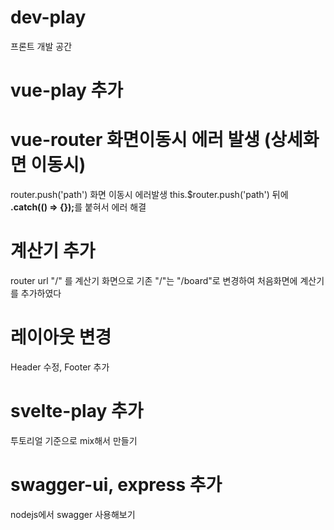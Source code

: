 # dev-play
프론트 개발 공간 


# vue-play 추가
# vue-router 화면이동시 에러 발생 (상세화면 이동시)
router.push('path') 화면 이동시 에러발생
this.$router.push('path') 뒤에 <b>.catch(() => {});</b>를 붙혀서 에러 해결

# 계산기 추가
router url "/" 를 계산기 화면으로 기존 "/"는 "/board"로 변경하여 처음화면에 계산기를 추가하였다

# 레이아웃 변경
Header 수정, Footer 추가


# svelte-play 추가
투토리얼 기준으로 mix해서 만들기


# swagger-ui, express 추가
nodejs에서 swagger 사용해보기
